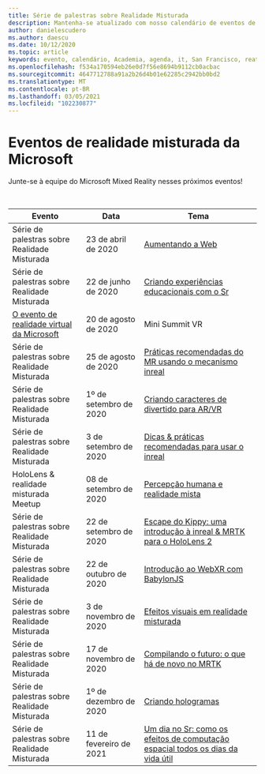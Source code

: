 ```yaml
---
title: Série de palestras sobre Realidade Misturada
description: Mantenha-se atualizado com nosso calendário de eventos de desenvolvedor de realidade misturados no reator em San Francisco.
author: danielescudero
ms.author: daescu
ms.date: 10/12/2020
ms.topic: article
keywords: evento, calendário, Academia, agenda, it, San Francisco, reator
ms.openlocfilehash: f534a170594eb26e0d7f56e8694b9112cb0acbac
ms.sourcegitcommit: 4647712788a91a2b26d4b01e62285c2942bb0bd2
ms.translationtype: MT
ms.contentlocale: pt-BR
ms.lasthandoff: 03/05/2021
ms.locfileid: "102230877"
---
```

# <a name="microsoft-mixed-reality-events"></a>Eventos de realidade misturada da Microsoft

Junte-se à equipe do Microsoft Mixed Reality nesses próximos eventos!

<br>

|Evento|Data|Tema|
|-------------|-------------|-----|
| Série de palestras sobre Realidade Misturada|23 de abril de 2020|[Aumentando a Web](https://channel9.msdn.com/Shows/Docs-Mixed-Reality/Augmenting-WebXR-Standards)|
| Série de palestras sobre Realidade Misturada|22 de junho de 2020|[Criando experiências educacionais com o Sr](https://channel9.msdn.com/Shows/Docs-Mixed-Reality/Educational-Experiences-in-MR)|
| [O evento de realidade virtual da Microsoft](https://www.meetup.com/hololens-mr/events/272364822/)|20 de agosto de 2020|Mini Summit VR|
| Série de palestras sobre Realidade Misturada|25 de agosto de 2020|[Práticas recomendadas do MR usando o mecanismo inreal](https://channel9.msdn.com/Shows/Docs-Mixed-Reality/Tips-and-Best-Practices-for-using-UE4-in-MR)|
| Série de palestras sobre Realidade Misturada|1º de setembro de 2020|[Criando caracteres de divertido para AR/VR](https://channel9.msdn.com/Shows/Docs-Mixed-Reality/Creating-Entertaining-Characters-for-Mixed-Reality)|
| Série de palestras sobre Realidade Misturada|3 de setembro de 2020|[Dicas & práticas recomendadas para usar o inreal](https://channel9.msdn.com/Shows/Docs-Mixed-Reality/Tips-and-Best-Practices-for-using-UE4-in-MR)|
| HoloLens & realidade misturada Meetup|08 de setembro de 2020|[Percepção humana e realidade mista](https://channel9.msdn.com/Shows/Docs-Mixed-Reality/Human-Perception-and-Mixed-Reality)|
| Série de palestras sobre Realidade Misturada|22 de setembro de 2020|[Escape do Kippy: uma introdução à inreal & MRTK para o HoloLens 2](../develop/unreal/unreal-kippys-escape.md)|
| Série de palestras sobre Realidade Misturada|22 de outubro de 2020|[Introdução ao WebXR com BabylonJS](https://channel9.msdn.com/Shows/Docs-Mixed-Reality/Adding-Augmented-Reality-to-your-Typescript-Project)|
| Série de palestras sobre Realidade Misturada|3 de novembro de 2020|[Efeitos visuais em realidade misturada](https://channel9.msdn.com/Shows/Mixed-Reality/Visual-Effects-in-Mixed-Reality)|
| Série de palestras sobre Realidade Misturada|17 de novembro de 2020|[Compilando o futuro: o que há de novo no MRTK](https://channel9.msdn.com/Shows/Docs-Mixed-Reality/Building-the-Future-Whats-New-in-the-Mixed-Reality-Toolkit)|
| Série de palestras sobre Realidade Misturada|1º de dezembro de 2020|[Criando hologramas](https://channel9.msdn.com/Shows/Docs-Mixed-Reality/Making-of-Designing-Holograms)|
| Série de palestras sobre Realidade Misturada|11 de fevereiro de 2021|[Um dia no Sr: como os efeitos de computação espacial todos os dias da vida útil](https://channel9.msdn.com/Shows/Mixed-Reality/One-Day-In-MR-How-Spatial-Computing-Effects-Every-Day-Life)|
